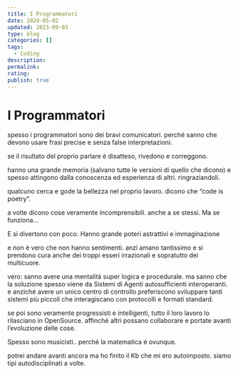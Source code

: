 ```yaml
---
title: I Programmatori
date: 2020-05-02
updated: 2023-09-03
type: blog
categories: []
tags:
  - Coding
description: 
permalink: 
rating: 
publish: true
---
```

# I Programmatori
spesso i programmatori sono dei bravi comunicatori. perché sanno che devono usare frasi precise e senza false interpretazioni.

se il risultato del proprio parlare è disatteso, rivedono e correggono.

hanno una grande memoria (salvano tutte le versioni di quello che dicono) e spesso attingono dalla conoscenza ed esperienza di altri. ringraziandoli.

qualcuno cerca e gode la bellezza nel proprio lavoro. dicono che “code is poetry”.

a volte dicono cose veramente incomprensibili. anche a se stessi. Ma se funziona...

E si divertono con poco. Hanno grande poteri astrattivi e immaginazione

e non è vero che non hanno sentimenti. anzi amano tantissimo e si prendono cura anche dei troppi esseri irrazionali e sopratutto dei multicuore.

vero: sanno avere una mentalità super logica e procedurale. ma sanno che la soluzione spesso viene da Sistemi di Agenti autosufficienti interoperanti. e anziché avere un unico centro di controllo preferiscono sviluppare tanti sistemi più piccoli che interagiscano con protocolli e formati standard.

se poi sono veramente progressisti e intelligenti, tutto il loro lavoro lo rilasciano in OpenSource. affinché altri possano collaborare e portate avanti l’evoluzione delle cose.

Spesso sono musicisti.. perché la matematica é ovunque.

potrei andare avanti ancora ma ho finito il Kb che mi ero autoimposto. siamo tipi autodisciplinati a volte.

